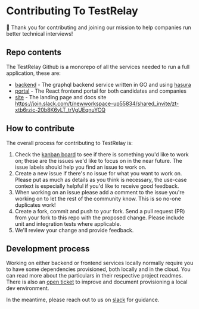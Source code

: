# Contributing To TestRelay

🙌 Thank you for contributing and joining our mission to help companies run better technical interviews!

## Repo contents

The TestRelay Github is a monorepo of all the services needed to run a full application, these are: 

- [backend](backend) - The graphql backend service written in GO and using [hasura](https://github.com/hasura/graphql-engine)
- [portal](portal) - The React frontend portal for both candidates and companies
- [site](site) - The landing page and docs site
  https://join.slack.com/t/newworkspace-up55834/shared_invite/zt-xtb6rzic-20b8K6yLT_trVgUEqnuYCQ
## How to contribute

The overall process for contributing to TestRelay is:

1. Check the [kanban board](https://github.com/testrelay/testrelay/projects/1) to see if there is something you'd like to work on; these are the issues we'd like to focus on in the near future. The issue labels should help you find an issue to work on.
2. Create a new issue if there's no issue for what you want to work on. Please put as much as details as you think is necessary, the use-case context is especially helpful if you'd like to receive good feedback.
3. When working on an issue please add a comment to the issue you're working on to let the rest of the community know. This is so no-one duplicates work!
4. Create a fork, commit and push to your fork. Send a pull request (PR) from your fork to this repo with the proposed change. Please include unit and integration tests where applicable.
5. We'll review your change and provide feedback.

## Development process

Working on either backend or frontend services locally normally require you to have some dependencies provisioned, both locally and in the cloud. 
You can read more about the particulars in their respective project readmes. There is also an [open ticket](https://github.com/testrelay/testrelay/issues/1#issue-1035924344)
to improve and document provisioning a local dev environment. 

In the meantime, please reach out to us on [slack](https://join.slack.com/t/newworkspace-up55834/shared_invite/zt-xtb6rzic-20b8K6yLT_trVgUEqnuYCQ) for guidance.



